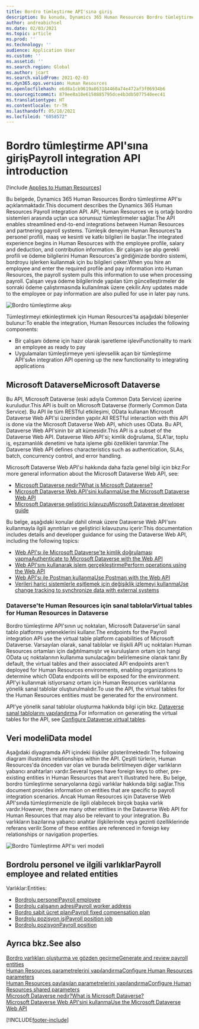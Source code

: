 ```yaml
---
title: Bordro tümleştirme API'sına giriş
description: Bu konuda, Dynamics 365 Human Resources Bordro tümleştirme API'sı açıklanmaktadır.
author: andreabichsel
ms.date: 02/03/2021
ms.topic: article
ms.prod: ''
ms.technology: ''
audience: Application User
ms.custom: ''
ms.assetid: ''
ms.search.region: Global
ms.author: jcart
ms.search.validFrom: 2021-02-03
ms.dyn365.ops.version: Human Resources
ms.openlocfilehash: e6d8a1cb9619a863184460a74e472af3f06934b6
ms.sourcegitcommit: 879ee8a10e6158885795dce4b3db5077540eec41
ms.translationtype: HT
ms.contentlocale: tr-TR
ms.lasthandoff: 05/18/2021
ms.locfileid: "6058572"
---
```

# <a name="payroll-integration-api-introduction"></a><span data-ttu-id="315f2-103">Bordro tümleştirme API'sına giriş</span><span class="sxs-lookup"><span data-stu-id="315f2-103">Payroll integration API introduction</span></span>

[!include [Applies to Human Resources](../includes/applies-to-hr.md)]

<span data-ttu-id="315f2-104">Bu belgede, Dynamics 365 Human Resources Bordro tümleştirme API'sı açıklanmaktadır.</span><span class="sxs-lookup"><span data-stu-id="315f2-104">This document describes the Dynamics 365 Human Resources Payroll integration API.</span></span> <span data-ttu-id="315f2-105">API, Human Resources ve iş ortağı bordro sistemleri arasında uçtan uca sorunsuz tümleştirmeler sağlar.</span><span class="sxs-lookup"><span data-stu-id="315f2-105">The API enables streamlined end-to-end integrations between Human Resources and partnering payroll systems.</span></span> <span data-ttu-id="315f2-106">Tümleşik deneyim Human Resources'ta personel profili, maaş ve kesinti ve katkı bilgileri ile başlar.</span><span class="sxs-lookup"><span data-stu-id="315f2-106">The integrated experience begins in Human Resources with the employee profile, salary and deduction, and contribution information.</span></span> <span data-ttu-id="315f2-107">Bir çalışanı işe alıp gerekli profili ve ödeme bilgilerini Human Resources'a girdiğinizde bordro sistemi, bordroyu işlerken kullanmak için bu bilgileri çeker.</span><span class="sxs-lookup"><span data-stu-id="315f2-107">When you hire an employee and enter the required profile and pay information into Human Resources, the payroll system pulls this information to use when processing payroll.</span></span> <span data-ttu-id="315f2-108">Çalışan veya ödeme bilgilerinde yapılan tüm güncelleştirmeler de sonraki ödeme çalıştırmasında kullanılmak üzere çekilir.</span><span class="sxs-lookup"><span data-stu-id="315f2-108">Any updates made to the employee or pay information are also pulled for use in later pay runs.</span></span>

![Bordro tümleştirme akışı](media/hr-admin-integration-payroll-api-introduction-flow.png)

<span data-ttu-id="315f2-110">Tümleştirmeyi etkinleştirmek için Human Resources'ta aşağıdaki bileşenler bulunur:</span><span class="sxs-lookup"><span data-stu-id="315f2-110">To enable the integration, Human Resources includes the following components:</span></span>

- <span data-ttu-id="315f2-111">Bir çalışanı ödeme için hazır olarak işaretleme işlevi</span><span class="sxs-lookup"><span data-stu-id="315f2-111">Functionality to mark an employee as ready to pay</span></span>
- <span data-ttu-id="315f2-112">Uygulamaları tümleştirmeye yeni işlevsellik açan bir tümleştirme API'sı</span><span class="sxs-lookup"><span data-stu-id="315f2-112">An integration API opening up the new functionality to integrating applications</span></span>

## <a name="microsoft-dataverse"></a><span data-ttu-id="315f2-113">Microsoft Dataverse</span><span class="sxs-lookup"><span data-stu-id="315f2-113">Microsoft Dataverse</span></span>

<span data-ttu-id="315f2-114">Bu API, Microsoft Dataverse (eski adıyla Common Data Service) üzerine kuruludur.</span><span class="sxs-lookup"><span data-stu-id="315f2-114">This API is built on Microsoft Dataverse (formerly Common Data Service).</span></span> <span data-ttu-id="315f2-115">Bu API ile tüm RESTful etkileşimi, OData kullanan Microsoft Dataverse Web API'si üzerinden yapılır.</span><span class="sxs-lookup"><span data-stu-id="315f2-115">All RESTful interaction with this API is done via the Microsoft Dataverse Web API, which uses OData.</span></span> <span data-ttu-id="315f2-116">Bu API, Dataverse Web API'sinin bir alt kümesidir.</span><span class="sxs-lookup"><span data-stu-id="315f2-116">This API is a subset of the Dataverse Web API.</span></span> <span data-ttu-id="315f2-117">Dataverse Web API'si; kimlik doğrulama, SLA'lar, toplu iş, eşzamanlılık denetimi ve hata işleme gibi özellikleri tanımlar.</span><span class="sxs-lookup"><span data-stu-id="315f2-117">The Dataverse Web API defines characteristics such as authentication, SLAs, batch, concurrency control, and error handling.</span></span>

<span data-ttu-id="315f2-118">Microsoft Dataverse Web API'si hakkında daha fazla genel bilgi için bkz:</span><span class="sxs-lookup"><span data-stu-id="315f2-118">For more general information about the Microsoft Dataverse Web API, see:</span></span>

- [<span data-ttu-id="315f2-119">Microsoft Dataverse nedir?</span><span class="sxs-lookup"><span data-stu-id="315f2-119">What is Microsoft Dataverse?</span></span>](/powerapps/maker/data-platform/data-platform-intro)
- [<span data-ttu-id="315f2-120">Microsoft Dataverse Web API'sini kullanma</span><span class="sxs-lookup"><span data-stu-id="315f2-120">Use the Microsoft Dataverse Web API</span></span>](/powerapps/developer/data-platform/webapi/overview)
- [<span data-ttu-id="315f2-121">Microsoft Dataverse geliştirici kılavuzu</span><span class="sxs-lookup"><span data-stu-id="315f2-121">Microsoft Dataverse developer guide</span></span>](/powerapps/developer/data-platform)

<span data-ttu-id="315f2-122">Bu belge, aşağıdaki konular dahil olmak üzere Dataverse Web API'sını kullanmayla ilgili ayrıntıları ve geliştirici kılavuzunu içerir:</span><span class="sxs-lookup"><span data-stu-id="315f2-122">This documentation includes details and developer guidance for using the Dataverse Web API, including the following topics:</span></span>

- [<span data-ttu-id="315f2-123">Web API'sı ile Microsoft Dataverse'te kimlik doğrulaması yapma</span><span class="sxs-lookup"><span data-stu-id="315f2-123">Authenticate to Microsoft Dataverse with the Web API</span></span>](/powerapps/developer/data-platform/webapi/authenticate-web-api)
- [<span data-ttu-id="315f2-124">Web API'sını kullanarak işlem gerçekleştirme</span><span class="sxs-lookup"><span data-stu-id="315f2-124">Perform operations using the Web API</span></span>](/powerapps/developer/data-platform/webapi/perform-operations-web-api)
- [<span data-ttu-id="315f2-125">Web API'sı ile Postman kullanma</span><span class="sxs-lookup"><span data-stu-id="315f2-125">Use Postman with the Web API</span></span>](/powerapps/developer/data-platform/webapi/use-postman-web-api)
- [<span data-ttu-id="315f2-126">Verileri harici sistemlerle eşitlemek için değişiklik izlemeyi kullanma</span><span class="sxs-lookup"><span data-stu-id="315f2-126">Use change tracking to synchronize data with external systems</span></span>](/powerapps/developer/data-platform/use-change-tracking-synchronize-data-external-systems)

### <a name="virtual-tables-for-human-resources-in-dataverse"></a><span data-ttu-id="315f2-127">Dataverse'te Human Resources için sanal tablolar</span><span class="sxs-lookup"><span data-stu-id="315f2-127">Virtual tables for Human Resources in Dataverse</span></span>

<span data-ttu-id="315f2-128">Bordro tümleştirme API'sının uç noktaları, Microsoft Dataverse'ün sanal tablo platformu yeteneklerini kullanır.</span><span class="sxs-lookup"><span data-stu-id="315f2-128">The endpoints for the Payroll integration API use the virtual table platform capabilities of Microsoft Dataverse.</span></span> <span data-ttu-id="315f2-129">Varsayılan olarak, sanal tablolar ve ilişkili API uç noktaları Human Resources ortamları için dağıtılmamıştır ve kuruluşların ortam için hangi OData uç noktalarının kullanıma sunulacağını belirlemesine olanak tanır.</span><span class="sxs-lookup"><span data-stu-id="315f2-129">By default, the virtual tables and their associated API endpoints aren't deployed for Human Resources environments, enabling organizations to determine which OData endpoints will be exposed for the environment.</span></span> <span data-ttu-id="315f2-130">API'yi kullanmak istiyorsanız ortam için Human Resources varlıklarına yönelik sanal tablolar oluşturulmalıdır.</span><span class="sxs-lookup"><span data-stu-id="315f2-130">To use the API, the virtual tables for the Human Resources entities must be generated for the environment.</span></span>

<span data-ttu-id="315f2-131">API'ye yönelik sanal tablolar oluşturma hakkında bilgi için bkz. [Dataverse sanal tablolarını yapılandırma](./hr-admin-integration-common-data-service-virtual-entities.md).</span><span class="sxs-lookup"><span data-stu-id="315f2-131">For information on generating the virtual tables for the API, see [Configure Dataverse virtual tables](./hr-admin-integration-common-data-service-virtual-entities.md).</span></span>

## <a name="data-model"></a><span data-ttu-id="315f2-132">Veri modeli</span><span class="sxs-lookup"><span data-stu-id="315f2-132">Data model</span></span>

<span data-ttu-id="315f2-133">Aşağıdaki diyagramda API içindeki ilişkiler gösterilmektedir.</span><span class="sxs-lookup"><span data-stu-id="315f2-133">The following diagram illustrates relationships within the API.</span></span> <span data-ttu-id="315f2-134">Çeşitli türlerin, Human Resources'da önceden var olan ve burada belirtilmeyen diğer varlıkların yabancı anahtarları vardır.</span><span class="sxs-lookup"><span data-stu-id="315f2-134">Several types have foreign keys to other, pre-existing entities in Human Resources that aren't illustrated here.</span></span> <span data-ttu-id="315f2-135">Bu belge, bordro tümleştirme senaryolarına özgü varlıklar hakkında bilgi sağlar.</span><span class="sxs-lookup"><span data-stu-id="315f2-135">This document provides information on entities that are specific to payroll integration scenarios.</span></span> <span data-ttu-id="315f2-136">Ancak Human Resources için Dataverse Web API'sında tümleştirmenizle de ilgili olabilecek birçok başka varlık vardır.</span><span class="sxs-lookup"><span data-stu-id="315f2-136">However, there are many other entities in the Dataverse Web API for Human Resources that may also be relevant to your integration.</span></span> <span data-ttu-id="315f2-137">Bu varlıkların bazılarına yabancı anahtar ilişkilerinde veya gezinti özelliklerinde referans verilir.</span><span class="sxs-lookup"><span data-stu-id="315f2-137">Some of these entities are referenced in foreign key relationships or navigation properties.</span></span>

![Bordro Tümleştirme API'sı veri modeli](media/hr-admin-payroll-api-data-model.png)

## <a name="payroll-employee-and-related-entities"></a><span data-ttu-id="315f2-139">Bordrolu personel ve ilgili varlıklar</span><span class="sxs-lookup"><span data-stu-id="315f2-139">Payroll employee and related entities</span></span>

<span data-ttu-id="315f2-140">Varlıklar:</span><span class="sxs-lookup"><span data-stu-id="315f2-140">Entities:</span></span>

- [<span data-ttu-id="315f2-141">Bordrolu personel</span><span class="sxs-lookup"><span data-stu-id="315f2-141">Payroll employee</span></span>](hr-admin-integration-payroll-api-payroll-employee.md)
- [<span data-ttu-id="315f2-142">Bordrolu çalışanın adresi</span><span class="sxs-lookup"><span data-stu-id="315f2-142">Payroll worker address</span></span>](hr-admin-integration-payroll-api-payroll-worker-address.md)
- [<span data-ttu-id="315f2-143">Bordro sabit ücret planı</span><span class="sxs-lookup"><span data-stu-id="315f2-143">Payroll fixed compensation plan</span></span>](hr-admin-integration-ats-api-recruiting-request-education.md)
- [<span data-ttu-id="315f2-144">Bordrolu pozisyon işi</span><span class="sxs-lookup"><span data-stu-id="315f2-144">Payroll position job</span></span>](hr-admin-integration-payroll-api-payroll-position-job.md)
- [<span data-ttu-id="315f2-145">Bordrolu pozisyon</span><span class="sxs-lookup"><span data-stu-id="315f2-145">Payroll position</span></span>](hr-admin-integration-payroll-api-payroll-position.md)

## <a name="see-also"></a><span data-ttu-id="315f2-146">Ayrıca bkz.</span><span class="sxs-lookup"><span data-stu-id="315f2-146">See also</span></span>

[<span data-ttu-id="315f2-147">Bordro varlıkları oluşturma ve gözden geçirme</span><span class="sxs-lookup"><span data-stu-id="315f2-147">Generate and review payroll entities</span></span>](hr-admin-integration-payroll-api-generate-review-entities.md)<br>
[<span data-ttu-id="315f2-148">Human Resources parametrelerini yapılandırma</span><span class="sxs-lookup"><span data-stu-id="315f2-148">Configure Human Resources parameters</span></span>](hr-setup-parameters.md)<br>
[<span data-ttu-id="315f2-149">Human Resources paylaşılan parametrelerini yapılandırma</span><span class="sxs-lookup"><span data-stu-id="315f2-149">Configure Human Resources shared parameters</span></span>](hr-setup-shared-parameters.md)<br>
[<span data-ttu-id="315f2-150">Microsoft Dataverse nedir?</span><span class="sxs-lookup"><span data-stu-id="315f2-150">What is Microsoft Dataverse?</span></span>](/powerapps/maker/data-platform/data-platform-intro)<br>
[<span data-ttu-id="315f2-151">Microsoft Dataverse Web API'sini kullanma</span><span class="sxs-lookup"><span data-stu-id="315f2-151">Use the Microsoft Dataverse Web API</span></span>](/powerapps/developer/data-platform/webapi/overview)<br>

[!INCLUDE[footer-include](../includes/footer-banner.md)]